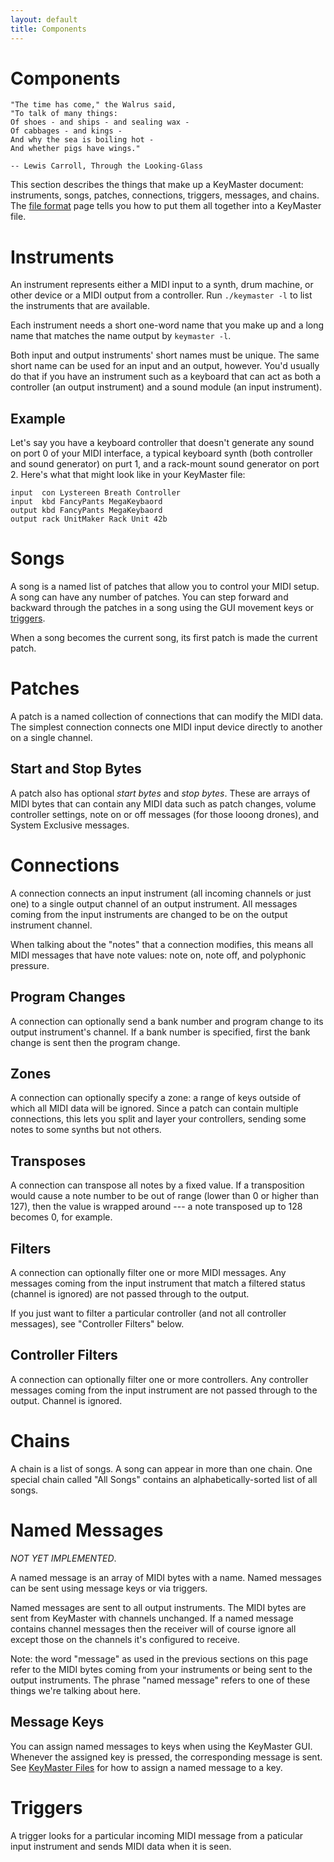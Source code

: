 ```yaml
---
layout: default
title: Components
---
```


# Components

    "The time has come," the Walrus said,
    "To talk of many things:
    Of shoes - and ships - and sealing wax -
    Of cabbages - and kings -
    And why the sea is boiling hot -
    And whether pigs have wings."
    
    -- Lewis Carroll, Through the Looking-Glass

This section describes the things that make up a KeyMaster document:
instruments, songs, patches, connections, triggers, messages, and chains.
The [file format](file_format.html) page tells you how to put them all
together into a KeyMaster file.

# Instruments

An instrument represents either a MIDI input to a synth, drum machine, or
other device or a MIDI output from a controller. Run `./keymaster -l` to
list the instruments that are available.

Each instrument needs a short one-word name that you make up and a long name
that matches the name output by `keymaster -l`.

Both input and output instruments' short names must be unique. The same
short name can be used for an input and an output, however. You'd usually do
that if you have an instrument such as a keyboard that can act as both a
controller (an output instrument) and a sound module (an input instrument).

## Example

Let's say you have a keyboard controller that doesn't generate any sound on
port 0 of your MIDI interface, a typical keyboard synth (both controller and
sound generator) on purt 1, and a rack-mount sound generator on port 2.
Here's what that might look like in your KeyMaster file:

    input  con Lystereen Breath Controller
    input  kbd FancyPants MegaKeybaord
    output kbd FancyPants MegaKeybaord
    output rack UnitMaker Rack Unit 42b

# Songs

A song is a named list of patches that allow you to control your MIDI setup.
A song can have any number of patches. You can step forward and backward
through the patches in a song using the GUI movement keys or
[triggers](triggers.html).

When a song becomes the current song, its first patch is made the current
patch.

# Patches

A patch is a named collection of connections that can modify the MIDI data.
The simplest connection connects one MIDI input device directly to another
on a single channel.

## Start and Stop Bytes

A patch also has optional _start bytes_ and _stop bytes_. These are arrays
of MIDI bytes that can contain any MIDI data such as patch changes, volume
controller settings, note on or off messages (for those looong drones), and
System Exclusive messages.

# Connections

A connection connects an input instrument (all incoming channels or just
one) to a single output channel of an output instrument. All messages coming
from the input instruments are changed to be on the output instrument
channel.

When talking about the "notes" that a connection modifies, this means all
MIDI messages that have note values: note on, note off, and polyphonic
pressure.

## Program Changes

A connection can optionally send a bank number and program change to its
output instrument's channel. If a bank number is specified, first the bank
change is sent then the program change.

## Zones

A connection can optionally specify a zone: a range of keys outside of which
all MIDI data will be ignored. Since a patch can contain multiple
connections, this lets you split and layer your controllers, sending some
notes to some synths but not others.

## Transposes

A connection can transpose all notes by a fixed value. If a transposition
would cause a note number to be out of range (lower than 0 or higher than
127), then the value is wrapped around --- a note transposed up to 128
becomes 0, for example.

## Filters

A connection can optionally filter one or more MIDI messages. Any messages
coming from the input instrument that match a filtered status (channel is
ignored) are not passed through to the output.

If you just want to filter a particular controller (and not all controller
messages), see "Controller Filters" below.

## Controller Filters

A connection can optionally filter one or more controllers. Any controller
messages coming from the input instrument are not passed through to the
output. Channel is ignored.

# Chains

A chain is a list of songs. A song can appear in more than one chain. One
special chain called "All Songs" contains an alphabetically-sorted list of
all songs.

# Named Messages

_NOT YET IMPLEMENTED_.

A named message is an array of MIDI bytes with a name. Named messages can be
sent using message keys or via triggers.

Named messages are sent to all output instruments. The MIDI bytes are sent
from KeyMaster with channels unchanged. If a named message contains
channel messages then the receiver will of course ignore all except those on
the channels it's configured to receive.

Note: the word "message" as used in the previous sections on this page refer
to the MIDI bytes coming from your instruments or being sent to the output
instruments. The phrase "named message" refers to one of these things we're
talking about here.

## Message Keys

You can assign named messages to keys when using the KeyMaster GUI.
Whenever the assigned key is pressed, the corresponding message is sent. See
[KeyMaster Files](file:file_format.org) for how to assign a named message to a key.

# Triggers

A trigger looks for a particular incoming MIDI message from a paticular
input instrument and sends MIDI data when it is seen.

